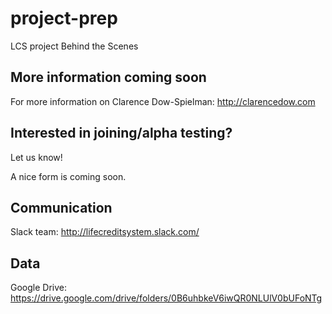 # project-prep

LCS project Behind the Scenes

## More information coming soon

For more information on Clarence Dow-Spielman: http://clarencedow.com

## Interested in joining/alpha testing?

Let us know!

A nice form is coming soon.

## Communication

Slack team: http://lifecreditsystem.slack.com/

## Data

Google Drive: https://drive.google.com/drive/folders/0B6uhbkeV6iwQR0NLUlV0bUFoNTg
